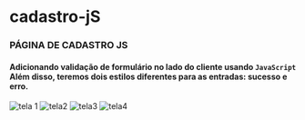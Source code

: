 # cadastro-jS
### PÁGINA DE CADASTRO JS 
#### Adicionando validação de formulário no lado do cliente usando `JavaScript` Além disso, teremos dois estilos diferentes para as entradas: sucesso e erro.


![tela 1](https://user-images.githubusercontent.com/68874188/137952512-d16d16dc-348e-4364-aaef-e9a5a0945305.png)
![tela2](https://user-images.githubusercontent.com/68874188/137952503-a90ab607-e870-4973-8952-5c82f5100f20.png)
![tela3](https://user-images.githubusercontent.com/68874188/137952507-7808adc5-efe5-4c56-94eb-cdd048d61e45.png)
![tela4](https://user-images.githubusercontent.com/68874188/137952508-f6d12ead-6c16-425b-a10b-a3a8d2aa0121.png)
